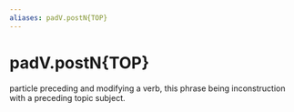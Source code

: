 ```yaml
---
aliases: padV.postN{TOP}
---
```

# padV.postN{TOP}

particle preceding and modifying a verb, this phrase being inconstruction with a preceding topic subject.